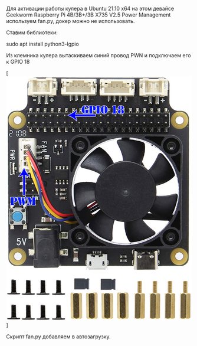 Для активации работы кулера в Ubuntu 21.10 x64 на этом девайсе Geekworm Raspberry Pi 4B/3B+/3B X735 V2.5 Power Management используем fan.py, докер можно не использовать.

Ставим библиотеки:

sudo apt install python3-lgpio

Из клемника кулера вытаскиваем синий провод PWN и подключаем его к GPIO 18

[![fan in GPIO 18](https://github.com/bombapiter/raspberry-pi-pwm-fan-control/blob/main/images/ubuntu_pwm.jpg)]



Скрипт fan.py добавляем в автозагрузку.
